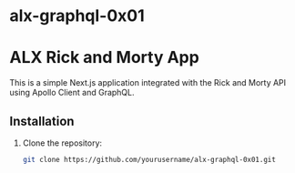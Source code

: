 # alx-graphql-0x01
# ALX Rick and Morty App

This is a simple Next.js application integrated with the Rick and Morty API using Apollo Client and GraphQL.

## Installation

1. Clone the repository:
   ```bash
   git clone https://github.com/yourusername/alx-graphql-0x01.git
